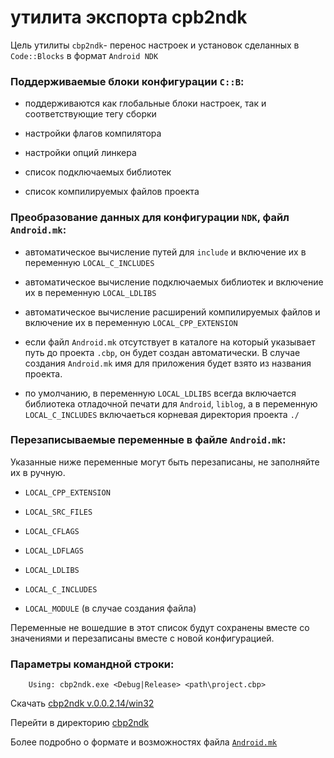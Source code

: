 
# утилита экспорта cpb2ndk

Цель утилиты `cbp2ndk`- перенос настроек и установок сделанных в `Code::Blocks` в формат `Android NDK`

### Поддерживаемые блоки конфигурации `C::B`:

- поддерживаются как глобальные блоки настроек, так и соответствующие тегу сборки

- настройки флагов компилятора

- настройки опций линкера

- список подключаемых библиотек

- список компилируемых файлов проекта


### Преобразование данных для конфигурации `NDK`, файл `Android.mk`:

- автоматическое вычисление путей для `include` и включение их в переменную `LOCAL_C_INCLUDES`

- автоматическое вычисление подключаемых библиотек и включение их в переменную `LOCAL_LDLIBS`

- автоматическое вычисление расширений компилируемых файлов и включение их в переменную `LOCAL_CPP_EXTENSION`

- если файл `Android.mk` отсутствует в каталоге на который указывает путь до проекта `.cbp`, он будет создан автоматически. В случае создания `Android.mk` имя для приложения будет взято из названия проекта.

- по умолчанию, в переменную `LOCAL_LDLIBS` всегда включается библиотека отладочной печати для `Android`, `liblog`, а в переменную `LOCAL_C_INCLUDES` включаеться корневая директория проекта `./`


### Перезаписываемые переменные в файле `Android.mk`:

Указанные ниже переменные могут быть перезаписаны, не заполняйте их в ручную.  

- `LOCAL_CPP_EXTENSION`

- `LOCAL_SRC_FILES`

- `LOCAL_CFLAGS`

- `LOCAL_LDFLAGS`

- `LOCAL_LDLIBS`

- `LOCAL_C_INCLUDES`

- `LOCAL_MODULE` (в случае создания файла)


Переменные не вошедшие в этот список будут сохранены вместе со значениями и перезаписаны вместе с новой конфигурацией.

### Параметры командной строки:


        Using: cbp2ndk.exe <Debug|Release> <path\project.cbp>


Скачать [cbp2ndk v.0.0.2.14/win32](https://github.com/ClnViewer/Code-Blocks-Android-NDK/raw/master/cbp2ndk/dist/cbp2ndk.zip) 

Перейти в директорию [cbp2ndk](https://github.com/ClnViewer/Code-Blocks-Android-NDK/tree/master/cbp2ndk)

Более подробно о формате и возможностях файла [`Android.mk`](https://developer.android.com/ndk/guides/android_mk)


